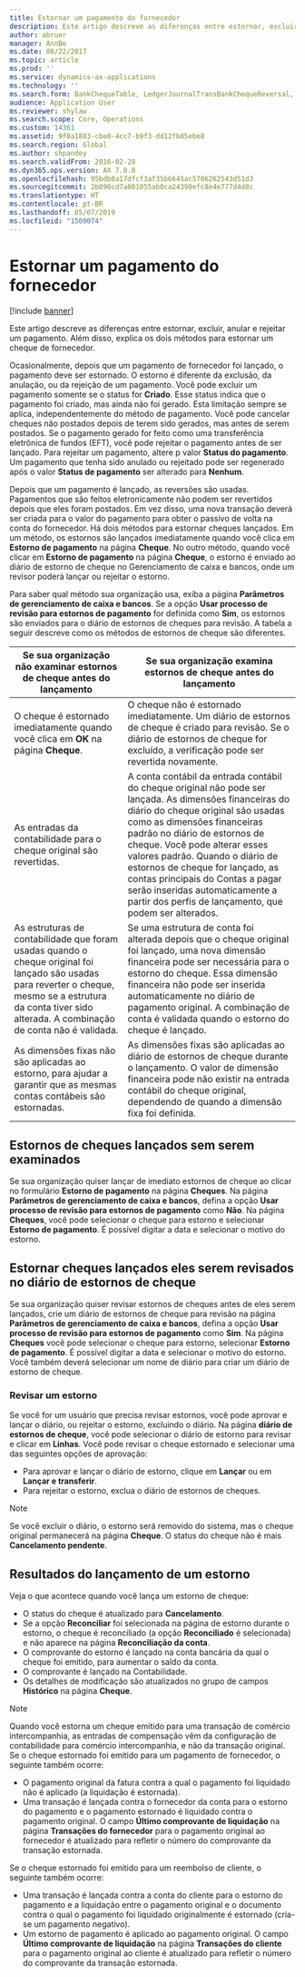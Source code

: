 ```yaml
---
title: Estornar um pagamento do fornecedor
description: Este artigo descreve as diferenças entre estornar, excluir, anular e rejeitar um pagamento. Além disso, explica os dois métodos para estornar um cheque de fornecedor.
author: abruer
manager: AnnBe
ms.date: 08/22/2017
ms.topic: article
ms.prod: ''
ms.service: dynamics-ax-applications
ms.technology: ''
ms.search.form: BankChequeTable, LedgerJournalTransBankChequeReversal, LedgerJournalTransVendPaym
audience: Application User
ms.reviewer: shylaw
ms.search.scope: Core, Operations
ms.custom: 14361
ms.assetid: 9f0a1883-cbe0-4cc7-b9f3-dd12fb85ebe8
ms.search.region: Global
ms.author: shpandey
ms.search.validFrom: 2016-02-28
ms.dyn365.ops.version: AX 7.0.0
ms.openlocfilehash: 95bdb0a17dfcf3af35b6645ac5706262543d51d3
ms.sourcegitcommit: 2b890cd7a801055ab0ca24398efc8e4e777d4d8c
ms.translationtype: HT
ms.contentlocale: pt-BR
ms.lasthandoff: 05/07/2019
ms.locfileid: "1509074"
---
```

# <a name="reverse-a-vendor-payment"></a>Estornar um pagamento do fornecedor

[!include [banner](../includes/banner.md)]

Este artigo descreve as diferenças entre estornar, excluir, anular e rejeitar um pagamento. Além disso, explica os dois métodos para estornar um cheque de fornecedor. 

Ocasionalmente, depois que um pagamento de fornecedor foi lançado, o pagamento deve ser estornado. O estorno é diferente da exclusão, da anulação, ou da rejeição de um pagamento. Você pode excluir um pagamento somente se o status for **Criado**. Esse status indica que o pagamento foi criado, mas ainda não foi gerado. Esta limitação sempre se aplica, independentemente do método de pagamento. Você pode cancelar cheques não postados depois de terem sido gerados, mas antes de serem postados. Se o pagamento gerado for feito como uma transferência eletrônica de fundos (EFT), você pode rejeitar o pagamento antes de ser lançado. Para rejeitar um pagamento, altere p valor **Status do pagamento**. Um pagamento que tenha sido anulado ou rejeitado pode ser regenerado após o valor **Status de pagamento** ser alterado para **Nenhum**. 

Depois que um pagamento é lançado, as reversões são usadas. Pagamentos que são feitos eletronicamente não podem ser revertidos depois que eles foram postados. Em vez disso, uma nova transação deverá ser criada para o valor do pagamento para obter o passivo de volta na conta do fornecedor. Há dois métodos para estornar cheques lançados. Em um método, os estornos são lançados imediatamente quando você clica em **Estorno de pagamento** na página **Cheque**. No outro método, quando você clicar em **Estorno de pagamento** na página **Cheque**, o estorno é enviado ao diário de estorno de cheque no Gerenciamento de caixa e bancos, onde um revisor poderá lançar ou rejeitar o estorno. 

Para saber qual método sua organização usa, exiba a página **Parâmetros de gerenciamento de caixa e bancos**. Se a opção **Usar processo de revisão para estornos de pagamento** for definida como **Sim**, os estornos são enviados para o diário de estornos de cheques para revisão. A tabela a seguir descreve como os métodos de estornos de cheque são diferentes.

| Se sua organização não examinar estornos de cheque antes do lançamento                                                                                                                                  | Se sua organização examina estornos de cheque antes do lançamento                                                                                                                                                                                                                                                                                                                                                                     |
|-----------------------------------------------------------------------------------------------------------------------------------------------------------------------------------------------------|---------------------------------------------------------------------------------------------------------------------------------------------------------------------------------------------------------------------------------------------------------------------------------------------------------------------------------------------------------------------------------------------------------------------------------|
| O cheque é estornado imediatamente quando você clica em **OK** na página **Cheque**.                                                                                                                      | O cheque não é estornado imediatamente. Um diário de estornos de cheque é criado para revisão. Se o diário de estornos de cheque for excluído, a verificação pode ser revertida novamente.                                                                                                                                                                                                                                                                |
| As entradas da contabilidade para o cheque original são revertidas.                                                                                                                                         | A conta contábil da entrada contábil do cheque original não pode ser lançada. As dimensões financeiras do diário do cheque original são usadas como as dimensões financeiras padrão no diário de estornos de cheque. Você pode alterar esses valores padrão. Quando o diário de estornos de cheque for lançado, as contas principais do Contas a pagar serão inseridas automaticamente a partir dos perfis de lançamento, que podem ser alterados. |
| As estruturas de contabilidade que foram usadas quando o cheque original foi lançado são usadas para reverter o cheque, mesmo se a estrutura da conta tiver sido alterada. A combinação de conta não é validada. | Se uma estrutura de conta foi alterada depois que o cheque original foi lançado, uma nova dimensão financeira pode ser necessária para o estorno do cheque. Essa dimensão financeira não pode ser inserida automaticamente no diário de pagamento original. A combinação de conta é validada quando o estorno do cheque é lançado.                                                                                                        |
| As dimensões fixas não são aplicadas ao estorno, para ajudar a garantir que as mesmas contas contábeis são estornadas.                                                                                      | As dimensões fixas são aplicadas ao diário de estornos de cheque durante o lançamento. O valor de dimensão financeira pode não existir na entrada contábil do cheque original, dependendo de quando a dimensão fixa foi definida.                                                                                                                                                                                                     |

## <a name="reverse-posted-checks-without-reviewing-them"></a>Estornos de cheques lançados sem serem examinados
Se sua organização quiser lançar de imediato estornos de cheque ao clicar no formulário **Estorno de pagamento** na página **Cheques**. Na página **Parâmetros de gerenciamento de caixa e bancos**, defina a opção **Usar processo de revisão para estornos de pagamento** como **Não**. Na página **Cheques**, você pode selecionar o cheque para estorno e selecionar **Estorno de pagamento**. É possível digitar a data e selecionar o motivo do estorno.

## <a name="reverse-posted-checks-after-they-are-reviewed-in-the-check-reversal-journal"></a>Estornar cheques lançados eles serem revisados no diário de estornos de cheque
Se sua organização quiser revisar estornos de cheques antes de eles serem lançados, crie um diário de estornos de cheque para revisão na página **Parâmetros de gerenciamento de caixa e bancos**, defina a opção **Usar processo de revisão para estornos de pagamento** como **Sim**. Na página **Cheques** você pode selecionar o cheque para estorno, selecionar **Estorno de pagamento**. É possível digitar a data e selecionar o motivo do estorno. Você também deverá selecionar um nome de diário para criar um diário de estorno de cheque.

### <a name="review-a-reversal"></a>Revisar um estorno

Se você for um usuário que precisa revisar estornos, você pode aprovar e lançar o diário, ou rejeitar o estorno, excluindo o diário. Na página **diário de estornos de cheque**, você pode selecionar o diário de estorno para revisar e clicar em **Linhas**. Você pode revisar o cheque estornado e selecionar uma das seguintes opções de aprovação:

-   Para aprovar e lançar o diário de estorno, clique em **Lançar** ou em **Lançar e transferir**.
-   Para rejeitar o estorno, exclua o diário de estornos de cheques.

> [!NOTE]
> Se você excluir o diário, o estorno será removido do sistema, mas o cheque original permanecerá na página **Cheque**. O status do cheque não é mais **Cancelamento pendente**.

## <a name="results-of-posting-a-reversal"></a>Resultados do lançamento de um estorno
Veja o que acontece quando você lança um estorno de cheque:

-   O status do cheque é atualizado para **Cancelamento**.
-   Se a opção **Reconciliar** foi selecionada na página de estorno durante o estorno, o cheque é reconciliado (a opção **Reconciliado** é selecionada) e não aparece na página **Reconciliação da conta**.
-   O comprovante do estorno é lançado na conta bancária da qual o cheque foi emitido, para aumentar o saldo da conta.
-   O comprovante é lançado na Contabilidade.
-   Os detalhes de modificação são atualizados no grupo de campos **Histórico** na página **Cheque**.

> [!NOTE] 
> Quando você estorna um cheque emitido para uma transação de comércio intercompanhia, as entradas de compensação vêm da configuração de contabilidade para comércio intercompanhia, e não da transação original. Se o cheque estornado foi emitido para um pagamento de fornecedor, o seguinte também ocorre:

-   O pagamento original da fatura contra a qual o pagamento foi liquidado não é aplicado (a liquidação é estornada).
-   Uma transação é lançada contra o fornecedor da conta para o estorno do pagamento e o pagamento estornado é liquidado contra o pagamento original. O campo **Último comprovante de liquidação** na página **Transações do fornecedor** para o pagamento original ao fornecedor é atualizado para refletir o número do comprovante da transação estornada.

Se o cheque estornado foi emitido para um reembolso de cliente, o seguinte também ocorre:

-   Uma transação é lançada contra a conta do cliente para o estorno do pagamento e a liquidação entre o pagamento original e o documento contra o qual o pagamento foi liquidado originalmente é estornado (cria-se um pagamento negativo).
-   Um estorno de pagamento é aplicado ao pagamento original. O campo **Último comprovante de liquidação** na página **Transações do cliente** para o pagamento original ao cliente é atualizado para refletir o número do comprovante da transação estornada.




